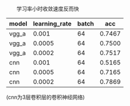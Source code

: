 　　学习率小时收敛速度反而快

|model|learning_rate|batch|acc|
|----|----|---|---|
| vgg_a | 0.001 | 64  | 0.7467 |
| vgg_a | 0.0005 | 64  | 0.7500 |
| vgg_a | 0.0002 | 64 | 0.7517 |
| cnn | 0.001 | 64 | 0.5165 |
| cnn | 0.0005 | 64 | 0.7165 |
| cnn | 0.0002 | 64 | 0.7869 |

(cnn为3层卷积层的卷积神经网络)
